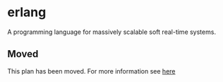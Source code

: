 # erlang

A programming language for massively scalable soft real-time systems.

## Moved

This plan has been moved. For more information see [here](https://github.com/habitat-sh/core-plans#additional-plans)
